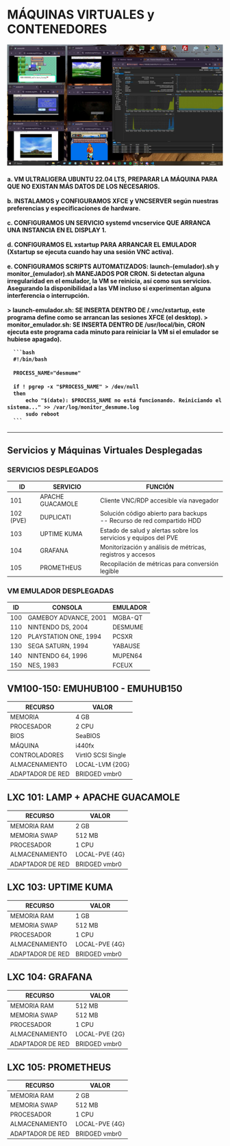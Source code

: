 <h1>MÁQUINAS VIRTUALES y CONTENEDORES</h1>

<img src="https://github.com/tybemuhub/documentacion-emuhub/blob/main/img/1.JPG" alt="entorno pve completo">

<h4>
  a. VM ULTRALIGERA UBUNTU 22.04 LTS, PREPARAR LA MÁQUINA PARA QUE NO EXISTAN MÁS DATOS DE LOS NECESARIOS.
  <br><br>
  b. INSTALAMOS y CONFIGURAMOS XFCE y VNCSERVER según nuestras preferencias y especificaciones de hardware.
  <br><br>
  c. CONFIGURAMOS UN SERVICIO systemd vncservice QUE ARRANCA UNA INSTANCIA EN EL DISPLAY 1.
  <br><br>
  d. CONFIGURAMOS EL xstartup PARA ARRANCAR EL EMULADOR (Xstartup se ejecuta cuando hay una sesión VNC activa).
  <br><br>
  e. CONFIGURAMOS SCRIPTS AUTOMATIZADOS: launch-(emulador).sh y monitor_(emulador).sh MANEJADOS POR CRON. 
     Si detectan alguna irregularidad en el emulador, la VM se reinicia, así como sus servicios. Asegurando la 
     disponibilidad a las VM incluso si experimentan alguna interferencia o interrupción.
  <br><br>
    > launch-emulador.sh: SE INSERTA DENTRO DE /.vnc/xstartup, este programa define como se arrancan las sesiones XFCE (el desktop).
    > monitor_emulador.sh: SE INSERTA DENTRO DE /usr/local/bin, CRON ejecuta este programa cada minuto para reiniciar la VM si el emulador se hubiese apagado).

      ```bash
      #!/bin/bash
      
      PROCESS_NAME="desmume"
      
      if ! pgrep -x "$PROCESS_NAME" > /dev/null
      then
          echo "$(date): $PROCESS_NAME no está funcionando. Reiniciando el sistema..." >> /var/log/monitor_desmume.log
          sudo reboot
      ```

</h4>

---

## Servicios y Máquinas Virtuales Desplegadas

### SERVICIOS DESPLEGADOS

| ID        | SERVICIO         | FUNCIÓN                                                           |
|-----------|------------------|-------------------------------------------------------------------|
| 101       | APACHE GUACAMOLE | Cliente VNC/RDP accesible vía navegador                          |
| 102 (PVE) | DUPLICATI         | Solución código abierto para backups <br>-- Recurso de red compartido HDD |
| 103       | UPTIME KUMA       | Estado de salud y alertas sobre los servicios y equipos del PVE  |
| 104       | GRAFANA           | Monitorización y análisis de métricas, registros y accesos       |
| 105       | PROMETHEUS        | Recopilación de métricas para conversión legible                |

### VM EMULADOR DESPLEGADAS

| ID  | CONSOLA                   | EMULADOR  |
|------|----------------------------|-----------|
| 100  | GAMEBOY ADVANCE, 2001     | MGBA-QT   |
| 110  | NINTENDO DS, 2004         | DESMUME   |
| 120  | PLAYSTATION ONE, 1994     | PCSXR     |
| 130  | SEGA SATURN, 1994         | YABAUSE   |
| 140  | NINTENDO 64, 1996         | MUPEN64   |
| 150  | NES, 1983                 | FCEUX     |

## VM100-150: EMUHUB100 - EMUHUB150

| RECURSO            | VALOR               |
|--------------------|---------------------|
| MEMORIA            | 4 GB                |
| PROCESADOR         | 2 CPU               |
| BIOS               | SeaBIOS             |
| MÁQUINA            | i440fx              |
| CONTROLADORES      | VirtIO SCSI Single  |
| ALMACENAMIENTO     | LOCAL-LVM {20G}     |
| ADAPTADOR DE RED   | BRIDGED vmbr0       |

## LXC 101: LAMP + APACHE GUACAMOLE

| RECURSO            | VALOR               |
|--------------------|---------------------|
| MEMORIA RAM        | 2 GB                |
| MEMORIA SWAP       | 512 MB              |
| PROCESADOR         | 1 CPU               |
| ALMACENAMIENTO     | LOCAL-PVE {4G}      |
| ADAPTADOR DE RED   | BRIDGED vmbr0       |

## LXC 103: UPTIME KUMA

| RECURSO            | VALOR               |
|--------------------|---------------------|
| MEMORIA RAM        | 1 GB                |
| MEMORIA SWAP       | 512 MB              |
| PROCESADOR         | 1 CPU               |
| ALMACENAMIENTO     | LOCAL-PVE {4G}      |
| ADAPTADOR DE RED   | BRIDGED vmbr0       |

## LXC 104: GRAFANA

| RECURSO            | VALOR               |
|--------------------|---------------------|
| MEMORIA RAM        | 512 MB              |
| MEMORIA SWAP       | 512 MB              |
| PROCESADOR         | 1 CPU               |
| ALMACENAMIENTO     | LOCAL-PVE {2G}      |
| ADAPTADOR DE RED   | BRIDGED vmbr0       |

## LXC 105: PROMETHEUS

| RECURSO            | VALOR               |
|--------------------|---------------------|
| MEMORIA RAM        | 2 GB                |
| MEMORIA SWAP       | 512 MB              |
| PROCESADOR         | 1 CPU               |
| ALMACENAMIENTO     | LOCAL-PVE {4G}      |
| ADAPTADOR DE RED   | BRIDGED vmbr0       |
